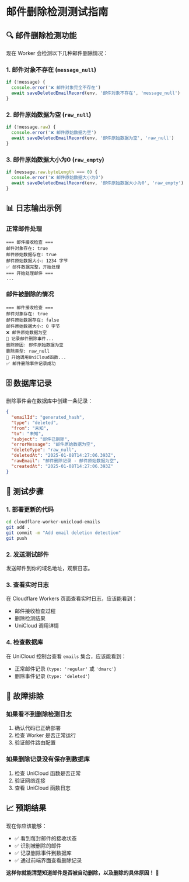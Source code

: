 # 邮件删除检测测试指南

## 🔍 **邮件删除检测功能**

现在 Worker 会检测以下几种邮件删除情况：

### **1. 邮件对象不存在** (`message_null`)
```javascript
if (!message) {
  console.error('❌ 邮件对象完全不存在')
  await saveDeletedEmailRecord(env, '邮件对象不存在', 'message_null')
}
```

### **2. 邮件原始数据为空** (`raw_null`)
```javascript
if (!message.raw) {
  console.error('❌ 邮件原始数据为空')
  await saveDeletedEmailRecord(env, '邮件原始数据为空', 'raw_null')
}
```

### **3. 邮件原始数据大小为0** (`raw_empty`)
```javascript
if (message.raw.byteLength === 0) {
  console.error('❌ 邮件原始数据大小为0')
  await saveDeletedEmailRecord(env, '邮件原始数据大小为0', 'raw_empty')
}
```

## 📊 **日志输出示例**

### **正常邮件处理**
```
=== 邮件接收检查 ===
邮件对象存在: true
邮件原始数据存在: true
邮件原始数据大小: 1234 字节
✅ 邮件数据完整，开始处理
=== 开始处理邮件 ===
...
```

### **邮件被删除的情况**
```
=== 邮件接收检查 ===
邮件对象存在: true
邮件原始数据存在: false
邮件原始数据大小: 0 字节
❌ 邮件原始数据为空
🔄 记录邮件删除事件...
删除原因: 邮件原始数据为空
删除类型: raw_null
🔄 开始调用UniCloud函数...
✅ 邮件删除事件记录成功
```

## 🗄️ **数据库记录**

删除事件会在数据库中创建一条记录：

```json
{
  "emailId": "generated_hash",
  "type": "deleted",
  "from": "未知",
  "to": "未知", 
  "subject": "邮件已删除",
  "errorMessage": "邮件原始数据为空",
  "deleteType": "raw_null",
  "deletedAt": "2025-01-08T14:27:06.393Z",
  "rawEmail": "邮件删除记录 - 邮件原始数据为空",
  "createdAt": "2025-01-08T14:27:06.393Z"
}
```

## 🧪 **测试步骤**

### **1. 部署更新的代码**
```bash
cd cloudflare-worker-unicloud-emails
git add .
git commit -m "Add email deletion detection"
git push
```

### **2. 发送测试邮件**
发送邮件到你的域名地址，观察日志。

### **3. 查看实时日志**
在 Cloudflare Workers 页面查看实时日志，应该能看到：
- 邮件接收检查过程
- 删除检测结果
- UniCloud 调用详情

### **4. 检查数据库**
在 UniCloud 控制台查看 `emails` 集合，应该能看到：
- 正常邮件记录 (`type: 'regular'` 或 `'dmarc'`)
- 删除事件记录 (`type: 'deleted'`)

## 🔧 **故障排除**

### **如果看不到删除检测日志**
1. 确认代码已正确部署
2. 检查 Worker 是否正常运行
3. 验证邮件路由配置

### **如果删除记录没有保存到数据库**
1. 检查 UniCloud 函数是否正常
2. 验证网络连接
3. 查看 UniCloud 函数日志

## 📈 **预期结果**

现在你应该能够：
- ✅ 看到每封邮件的接收状态
- ✅ 识别被删除的邮件
- ✅ 记录删除事件到数据库
- ✅ 通过前端界面查看删除记录

**这样你就能清楚知道邮件是否被自动删除，以及删除的具体原因！** 🎉